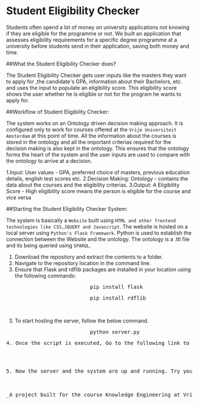 # Student Eligibility Checker

Students often spend a lot of money on university applications not knowing if they are eligible for the programme or not. We built an application that assesses eligibility requirements for a specific degree programme at a university before students send in their application, saving both money and time. 

##What the Student Eligibility Checker does?

The Student Eligibility Checker gets user inputs like the masters they want to apply for ,the candidate's GPA, information about their Bachelors, etc. and uses the input to populate an eligibility score. This eligibility score shows the user whether he is eligible or not for the program he wants to apply for.

##Workflow of Student Eligibility Checker:

The system works on an Ontology driven decision making approach. It is configured only to work for courses offered at the ```Vrije Universiteit Amsterdam``` at this point of time. All the information about the courses is stored in the ontology and all the important criterias required for the decision making is also kept in the ontology. This ensures that the ontology forms the heart of the system and the user inputs are used to compare with the ontology to arrive at a decision. 

1.Input: User values - GPA, preferred choice of masters, previous education details, english test scores etc.
2.Decision Making: Ontology - contains the data about the courses and the eligibility criterias.
3.Output: A Eligibility Score -  High eligibility score means the person is eligible for the course and vice versa

##Starting the Student Eligibility Checker System:

The system is basically a ```Website``` built using ```HTML and other frontend technologies like CSS,JQUERY and Javascript```. The website is hosted on a local server using ```Python's Flask Framework```. Python is used to establish the connection between the Website and the ontology. The ontology is a .ttl file and its being queried using ```SPARQL```.

1. Download the repository and extract the contents to a folder.
2. Navigate to the repository location in the command line.
3. Ensure that Flask and rdflib packages are installed in your location using the following commands: <br>
<pre>                           pip install flask                                               </pre>
<pre>                           pip install rdflib                                              </pre><br> 
3. To start hosting the server, follow the below command.<br>
<pre>                           python server.py                                                <pre>
4. Once the script is executed, Go to the following link to start using the Student Eligibility checker:<br>
<pre>                          <http://127.0.0.1:5000/index>                                     <pre>
5. Now the server and the system are up and running. Try your hands at the Student Eligibility cheecker and save time and money!!



_A project built for the course Knowledge Engineering at Vrije Universiteit Amsterdam._
